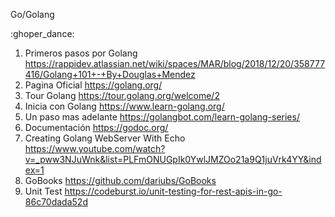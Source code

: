 Go/Golang

:ghoper_dance:

1. Primeros pasos por Golang https://rappidev.atlassian.net/wiki/spaces/MAR/blog/2018/12/20/358777416/Golang+101+-+By+Douglas+Mendez
2. Pagina Oficial https://golang.org/
3. Tour Golang https://tour.golang.org/welcome/2
4. Inicia con Golang https://www.learn-golang.org/
5. Un paso mas adelante https://golangbot.com/learn-golang-series/
6. Documentación https://godoc.org/
7. Creating Golang WebServer With Echo https://www.youtube.com/watch?v=_pww3NJuWnk&list=PLFmONUGpIk0YwlJMZOo21a9Q1juVrk4YY&index=1
8. GoBooks https://github.com/dariubs/GoBooks
9. Unit Test https://codeburst.io/unit-testing-for-rest-apis-in-go-86c70dada52d
